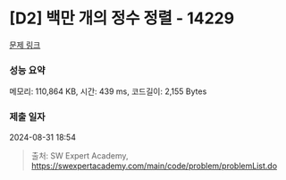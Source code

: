 # [D2] 백만 개의 정수 정렬 - 14229 

[문제 링크](https://swexpertacademy.com/main/code/problem/problemDetail.do?contestProbId=AX_Y-4T6-yoDFAVy) 

### 성능 요약

메모리: 110,864 KB, 시간: 439 ms, 코드길이: 2,155 Bytes

### 제출 일자

2024-08-31 18:54



> 출처: SW Expert Academy, https://swexpertacademy.com/main/code/problem/problemList.do